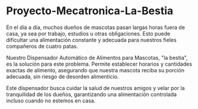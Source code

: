 # Proyecto-Mecatronica-La-Bestia
En el día a día, muchos dueños de mascotas pasan largas horas fuera de casa, ya sea por trabajo, estudios u otras obligaciones. Esto puede dificultar una alimentación constante y adecuada para nuestros fieles compañeros de cuatro patas.

Nuestro Dispensador Automático de Alimentos para Mascotas, "la bestia", es la solución para este problema. Permite establecer horarios y cantidades exactas de alimento, asegurando que nuestra mascota reciba su porción adecuada, sin riesgo de desorden alimenticio.

Este dispensador busca cuidar la salud de nuestros amigos y velar por la tranquilidad de los dueños, garantizando una alimentación controlada incluso cuando no estemos en casa.
